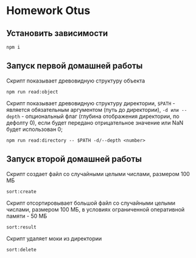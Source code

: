 # Homework Otus

## Установить зависимости

```
npm i
```

## Запуск первой домашней работы

Скрипт показывает древовидную структуру объекта

```
npm run read:object
```

Скрипт показывает древовидную структуру директории, `$PATH` - является обязательным аргументом (путь до директории), `-d или --depth` - опциональный флаг (глубина отображения директории, по дефолту 0), если будет передано отрицательное значение или NaN будет использован 0;

```
npm run read:directory -- $PATH -d/--depth <number>
```

## Запуск второй домашней работы

Скрипт создает файл со случайными целыми числами, размером 100 МБ

```
sort:create
```

Скрипт отсортировывает большой файл со случайными целыми числами, размером 100 МБ, в условиях ограниченной оперативной памяти - 50 МБ

```
sort:result
```

Скрипт удаляет моки из директории

```
sort:delete
```
